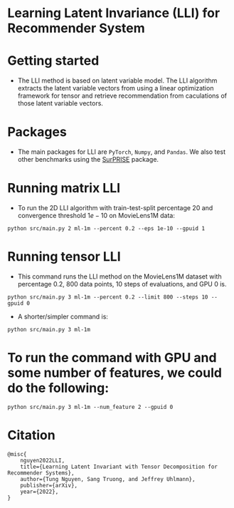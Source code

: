 # Learning Latent Invariance (LLI) for Recommender System

# Getting started

* The LLI method is based on latent variable model. The LLI algorithm extracts the latent variable vectors from using a linear optimization framework for tensor and retrieve recommendation from caculations of those latent variable vectors.

# Packages

* The main packages for LLI are ```PyTorch```, ```Numpy```, and ```Pandas```. We also test other benchmarks using the [SurPRISE](http://surpriselib.com) package.
# Running matrix LLI

* To run the 2D LLI algorithm with train-test-split percentage $20%$ and convergence threshold $1e-10$ on MovieLens1M data:

```python src/main.py 2 ml-1m --percent 0.2 --eps 1e-10 --gpuid 1```

# Running tensor LLI

* This command runs the LLI method on the MovieLens1M dataset with percentage $0.2$, $800$ data points, $10$ steps of evaluations, and GPU 0 is.

```python src/main.py 3 ml-1m --percent 0.2 --limit 800 --steps 10 --gpuid 0```

* A shorter/simpler command is:

```python src/main.py 3 ml-1m```


# To run the command with GPU and some number of features, we could do the following:

```python src/main.py 3 ml-1m --num_feature 2 --gpuid 0```

# Citation
```
@misc{
    nguyen2022LLI,
    title={Learning Latent Invariant with Tensor Decomposition for Recommender Systems},
    author={Tung Nguyen, Sang Truong, and Jeffrey Uhlmann},
    publisher={arXiv},
    year={2022},
}
```
